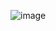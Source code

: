 ![image](https://github.com/sailendra99999/sailendra/assets/145989103/9f160316-c0bf-4851-bb91-c38b3bd70a6a)

